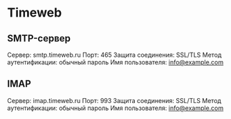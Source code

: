 # Timeweb

## SMTP-сервер

Сервер: smtp.timeweb.ru
Порт: 465
Защита соединения: SSL/TLS
Метод аутентификации: обычный пароль
Имя пользователя: info@example.com

## IMAP

Сервер: imap.timeweb.ru
Порт: 993
Защита соединения: SSL/TLS
Метод аутентификации: обычный пароль
Имя пользователя: info@example.com

